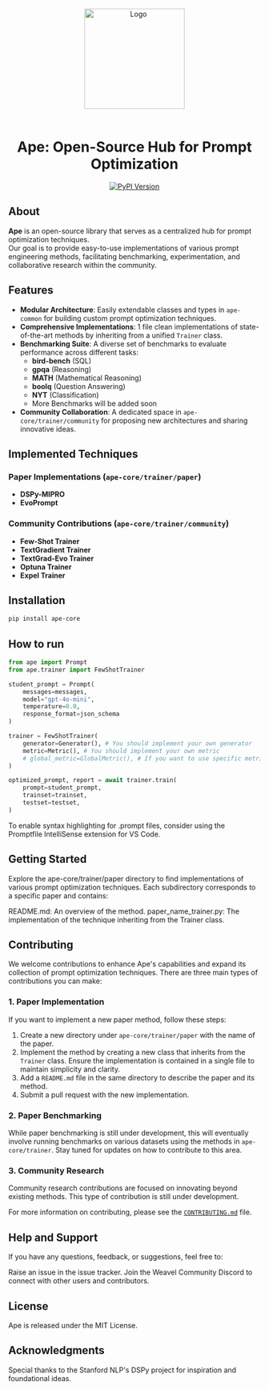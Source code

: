 <div align="center">
    <a href="https://www.weavel.ai/ape">
        <img src="https://www.dropbox.com/scl/fi/h7e7lunf2x8g0teeqlrlt/Ape-Logo.png?rlkey=fc9fzxye4mls00cluv08f4vus&st=pfjsapa3&raw=1" title="Logo" style="width:200px; padding: 20px;" />
    </a>
    <h1>Ape: Open-Source Hub for Prompt Optimization</h1>
    <div>
        <a href="https://pypi.org/project/ape-core" target="_blank">
            <img src="https://img.shields.io/pypi/v/ape-core.svg" alt="PyPI Version"/>
        </a>
    </div>
</div>

## About

**Ape** is an open-source library that serves as a centralized hub for prompt optimization techniques.  
Our goal is to provide easy-to-use implementations of various prompt engineering methods, facilitating benchmarking, experimentation, and collaborative research within the community.

## Features

- **Modular Architecture**: Easily extendable classes and types in `ape-common` for building custom prompt optimization techniques.
- **Comprehensive Implementations**: 1 file clean implementations of state-of-the-art methods by inheriting from a unified `Trainer` class.
- **Benchmarking Suite**: A diverse set of benchmarks to evaluate performance across different tasks:
  - **bird-bench** (SQL)
  - **gpqa** (Reasoning)
  - **MATH** (Mathematical Reasoning)
  - **boolq** (Question Answering)
  - **NYT** (Classification)
  - More Benchmarks will be added soon
- **Community Collaboration**: A dedicated space in `ape-core/trainer/community` for proposing new architectures and sharing innovative ideas.

## Implemented Techniques

### Paper Implementations (`ape-core/trainer/paper`)

- **DSPy-MIPRO**
- **EvoPrompt**

### Community Contributions (`ape-core/trainer/community`)

- **Few-Shot Trainer**
- **TextGradient Trainer**
- **TextGrad-Evo Trainer**
- **Optuna Trainer**
- **Expel Trainer**

## Installation

```bash
pip install ape-core
```

## How to run

```python
from ape import Prompt
from ape.trainer import FewShotTrainer

student_prompt = Prompt(
    messages=messages,
    model="gpt-4o-mini",
    temperature=0.0,
    response_format=json_schema
)

trainer = FewShotTrainer(
    generator=Generator(), # You should implement your own generator
    metric=Metric(), # You should implement your own metric
    # global_metric=GlobalMetric(), # If you want to use specific metric like MICRO-F1, you should implement your own global metric
)

optimized_prompt, report = await trainer.train(
    prompt=student_prompt,
    trainset=trainset,
    testset=testset,
)
```

To enable syntax highlighting for .prompt files, consider using the Promptfile IntelliSense extension for VS Code.

## Getting Started

Explore the ape-core/trainer/paper directory to find implementations of various prompt optimization techniques. Each subdirectory corresponds to a specific paper and contains:

README.md: An overview of the method.
paper_name_trainer.py: The implementation of the technique inheriting from the Trainer class.

## Contributing

We welcome contributions to enhance Ape's capabilities and expand its collection of prompt optimization techniques. There are three main types of contributions you can make:

### 1. Paper Implementation

If you want to implement a new paper method, follow these steps:

1. Create a new directory under `ape-core/trainer/paper` with the name of the paper.
2. Implement the method by creating a new class that inherits from the `Trainer` class. Ensure the implementation is contained in a single file to maintain simplicity and clarity.
3. Add a `README.md` file in the same directory to describe the paper and its method.
4. Submit a pull request with the new implementation.

### 2. Paper Benchmarking

While paper benchmarking is still under development, this will eventually involve running benchmarks on various datasets using the methods in `ape-core/trainer`. Stay tuned for updates on how to contribute to this area.

### 3. Community Research

Community research contributions are focused on innovating beyond existing methods. This type of contribution is still under development.

For more information on contributing, please see the [`CONTRIBUTING.md`](CONTRIBUTING.md) file.

## Help and Support

If you have any questions, feedback, or suggestions, feel free to:

Raise an issue in the issue tracker.
Join the Weavel Community Discord to connect with other users and contributors.

## License

Ape is released under the MIT License.

## Acknowledgments

Special thanks to the Stanford NLP's DSPy project for inspiration and foundational ideas.
